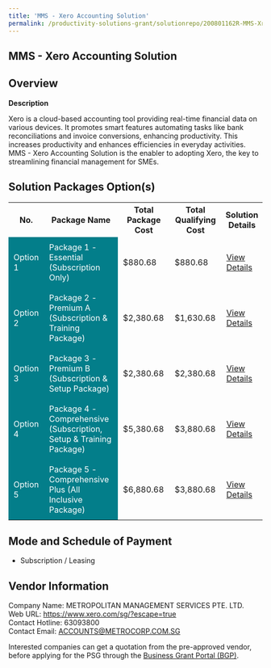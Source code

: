 ```yaml
---
title: 'MMS - Xero Accounting Solution'
permalink: /productivity-solutions-grant/solutionrepo/200801162R-MMS-Xro-ACC-SLN-G
---
```


## MMS - Xero Accounting Solution

## Overview

**Description**

Xero is a cloud-based accounting tool providing real-time financial data on various devices. It promotes smart features automating tasks like bank reconciliations and invoice conversions, enhancing productivity. This increases productivity and enhances efficiencies in everyday activities. MMS - Xero Accounting Solution is the enabler to adopting Xero, the key to streamlining financial management for SMEs.

## Solution Packages Option(s)

<table>
<tr>
<th><b>No.</b></th>
<th><b>Package Name</b></th>
<th><b>Total Package Cost</b></th>
<th><b>Total Qualifying Cost</b></th>
<th><b>Solution Details</b></th>
</tr>
<tr>
<td style='padding: 10px; background-color: #037E8A; color: #FFFFFF;'>Option 1</td>
<td style='padding: 10px; background-color: #037E8A; color: #FFFFFF;'>Package 1 - Essential (Subscription Only)</td>
<td style='padding: 10px;'>$880.68</td>
<td style='padding: 10px;'>$880.68</td>
<td style='padding: 10px;'><a href='/images/psg/200801162R_20240004_05092024_Desensitised_Annex3_Part1.pdf' target='_blank'>View Details</a></td>
</tr>
<tr>
<td style='padding: 10px; background-color: #037E8A; color: #FFFFFF;'>Option 2</td>
<td style='padding: 10px; background-color: #037E8A; color: #FFFFFF;'>Package 2 - Premium A (Subscription & Training Package)</td>
<td style='padding: 10px;'>$2,380.68</td>
<td style='padding: 10px;'>$1,630.68</td>
<td style='padding: 10px;'><a href='/images/psg/200801162R_20240004_05092024_Desensitised_Annex3_Part2.pdf' target='_blank'>View Details</a></td>
</tr>
<tr>
<td style='padding: 10px; background-color: #037E8A; color: #FFFFFF;'>Option 3</td>
<td style='padding: 10px; background-color: #037E8A; color: #FFFFFF;'>Package 3 - Premium B (Subscription & Setup Package)</td>
<td style='padding: 10px;'>$2,380.68</td>
<td style='padding: 10px;'>$2,380.68</td>
<td style='padding: 10px;'><a href='/images/psg/200801162R_20240004_05092024_Desensitised_Annex3_Part3.pdf' target='_blank'>View Details</a></td>
</tr>
<tr>
<td style='padding: 10px; background-color: #037E8A; color: #FFFFFF;'>Option 4</td>
<td style='padding: 10px; background-color: #037E8A; color: #FFFFFF;'>Package 4 - Comprehensive (Subscription, Setup & Training Package)</td>
<td style='padding: 10px;'>$5,380.68</td>
<td style='padding: 10px;'>$3,880.68</td>
<td style='padding: 10px;'><a href='/images/psg/200801162R_20240004_05092024_Desensitised_Annex3_Part4.pdf' target='_blank'>View Details</a></td>
</tr>
<tr>
<td style='padding: 10px; background-color: #037E8A; color: #FFFFFF;'>Option 5</td>
<td style='padding: 10px; background-color: #037E8A; color: #FFFFFF;'>Package 5 - Comprehensive Plus (All Inclusive Package)</td>
<td style='padding: 10px;'>$6,880.68</td>
<td style='padding: 10px;'>$3,880.68</td>
<td style='padding: 10px;'><a href='/images/psg/200801162R_20240004_05092024_Desensitised_Annex3_Part5.pdf' target='_blank'>View Details</a></td>
</tr>
</table>

## Mode and Schedule of Payment

 - Subscription / Leasing

## Vendor Information

 Company Name: METROPOLITAN MANAGEMENT SERVICES PTE. LTD.<br>Web URL: https://www.xero.com/sg/?escape=true <br>Contact Hotline: 63093800 <br>Contact Email: ACCOUNTS@METROCORP.COM.SG <br>

Interested companies can get a quotation from the pre-approved vendor, before applying for the PSG through the <a href='https://www.businessgrants.gov.sg/' target='_blank' rel='noopener'>Business Grant Portal (BGP)</a>.

<script src="/jquery/resize-tables.js"></script>
